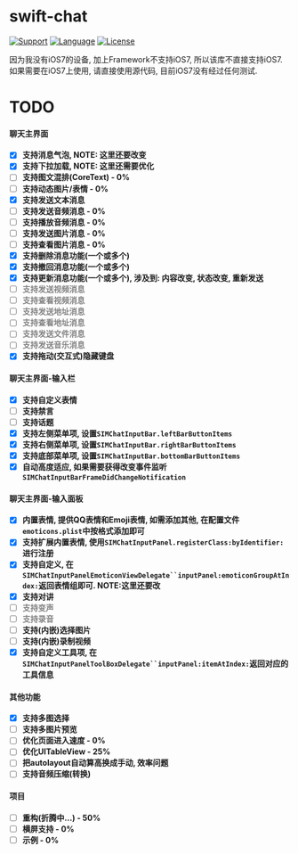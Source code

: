 # swift-chat

[![Support](https://img.shields.io/badge/support-iOS%208%2B%20-blue.svg?style=flat)](https://www.apple.com/nl/ios/)
[![Language](http://img.shields.io/badge/language-swift-brightgreen.svg?style=flat
		)](https://developer.apple.com/swift)
[![License](http://img.shields.io/badge/license-MIT-lightgrey.svg?style=flat
		)](http://mit-license.org)

因为我没有iOS7的设备, 加上Framework不支持iOS7, 所以该库不直接支持iOS7.
如果需要在iOS7上使用, 请直接使用源代码, 目前iOS7没有经过任何测试.

# TODO
#### 聊天主界面
* [X] **支持消息气泡, NOTE: 这里还要改变**
* [X] **支持下拉加载, NOTE: 这里还需要优化**
* [ ] **支持图文混排(CoreText) - 0%**
* [ ] **支持动态图片/表情 - 0%**
* [X] **支持发送文本消息**
* [ ] **支持发送音频消息 - 0%**
* [ ] **支持播放音频消息 - 0%**
* [ ] **支持发送图片消息 - 0%**
* [ ] **支持查看图片消息 - 0%**
* [X] **支持删除消息功能(一个或多个)**
* [X] **支持撤回消息功能(一个或多个)**
* [X] **支持更新消息功能(一个或多个), 涉及到: 内容改变, 状态改变, 重新发送**
* [ ] **<font color=gray>支持发送视频消息</font>**
* [ ] **<font color=gray>支持查看视频消息</font>**
* [ ] **<font color=gray>支持发送地址消息</font>**
* [ ] **<font color=gray>支持查看地址消息</font>**
* [ ] **<font color=gray>支持发送文件消息</font>**
* [ ] **<font color=gray>支持发送音乐消息</font>**
* [X] **支持拖动(交互式)隐藏键盘**

#### 聊天主界面-输入栏
* [X] **支持自定义表情**
* [ ] **支持禁言**
* [ ] **支持话题**
* [X] **支持左侧菜单项, 设置`SIMChatInputBar.leftBarButtonItems`**
* [X] **支持右侧菜单项, 设置`SIMChatInputBar.rightBarButtonItems`**
* [X] **支持底部菜单项, 设置`SIMChatInputBar.bottomBarButtonItems`**
* [X] **自动高度适应, 如果需要获得改变事件监听`SIMChatInputBarFrameDidChangeNotification`**

#### 聊天主界面-输入面板
* [X] **内置表情, 提供QQ表情和Emoji表情, 如需添加其他, 在配置文件`emoticons.plist`中按格式添加即可**
* [X] **支持扩展内置表情, 使用`SIMChatInputPanel.registerClass:byIdentifier:`进行注册**
* [X] **支持自定义, 在`SIMChatInputPanelEmoticonViewDelegate``inputPanel:emoticonGroupAtIndex:`返回表情组即可. NOTE:这里还要改**
* [X] **支持对讲**
* [ ] **<font color=gray>支持变声</font>**
* [ ] **<font color=gray>支持录音</font>**
* [ ] **支持(内嵌)选择图片**
* [ ] **支持(内嵌)录制视频**
* [X] **支持自定义工具项, 在`SIMChatInputPanelToolBoxDelegate``inputPanel:itemAtIndex:`返回对应的工具信息**

#### 其他功能
* [X] **支持多图选择**
* [ ] **支持多图片预览**
* [ ] **优化页面进入速度 - 0%**
* [ ] **优化UITableView - 25%**
* [ ] **把autolayout自动算高换成手动, 效率问题**
* [ ] **支持音频压缩(转换)**

#### 项目
* [ ] **重构(折腾中...) - 50%**
* [ ] **横屏支持 - 0%**
* [ ] **示例 - 0%**
